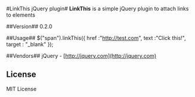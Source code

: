 #LinkThis jQuery plugin#
**LinkThis** is a simple jQuery plugin to attach links to elements

##Version##
0.2.0

##Usage##
    $("span").linkThis({
        href :"http://test.com",
        text :"Click this!",
        target : "_blank"
     });

##Vendors##
jQuery - [http://jquery.com](http://jquery.com)

## License ##
MIT License